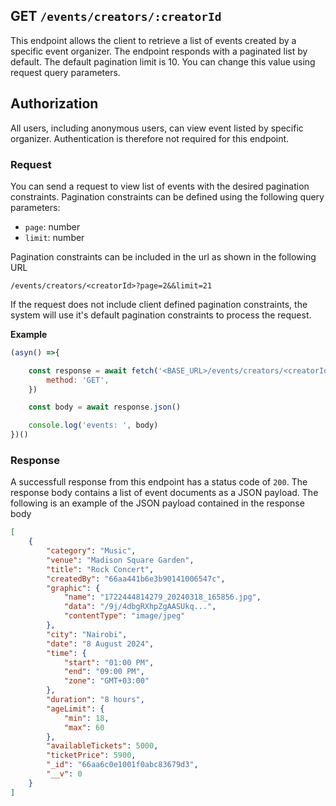 ## GET `/events/creators/:creatorId`

This endpoint allows the client to retrieve a list of events created by a specific event organizer. The endpoint responds with a paginated list by default. The default pagination limit is 10. You can change this value using request query parameters.

## Authorization
All users, including anonymous users, can view event listed by specific organizer. Authentication is therefore not required for this endpoint.

### Request
You can send a request to view list of events with the desired pagination constraints. Pagination constraints can be defined using the following query parameters:

- `page`: number
- `limit`: number

Pagination constraints can be included in the url as shown in the following URL

```t
/events/creators/<creatorId>?page=2&&limit=21
```

If the request does not include client defined pagination constraints, the system will use it's default pagination constraints to process the request.

**Example**

```javascript
(asyn() =>{

    const response = await fetch('<BASE_URL>/events/creators/<creatorId>?page=2&&limit=21', {
        method: 'GET',
    })

    const body = await response.json()

    console.log('events: ', body)
})()
 ```

### Response
A successfull response from this endpoint has a status code of `200`. The response body contains a list of event documents as a JSON payload. The following is an example of the JSON payload contained in the response body

```json
[
    {
        "category": "Music",
        "venue": "Madison Square Garden",
        "title": "Rock Concert",
        "createdBy": "66aa441b6e3b90141006547c",
        "graphic": {
            "name": "1722444814279_20240318_165856.jpg",
            "data": "/9j/4dbgRXhpZgAASUkq...",
            "contentType": "image/jpeg"
        },
        "city": "Nairobi",
        "date": "8 August 2024",
        "time": {
            "start": "01:00 PM",
            "end": "09:00 PM",
            "zone": "GMT+03:00"
        },
        "duration": "8 hours",
        "ageLimit": {
            "min": 18,
            "max": 60
        },
        "availableTickets": 5000,
        "ticketPrice": 5900,
        "_id": "66aa6c0e1001f0abc83679d3",
        "__v": 0
    }
]
```
